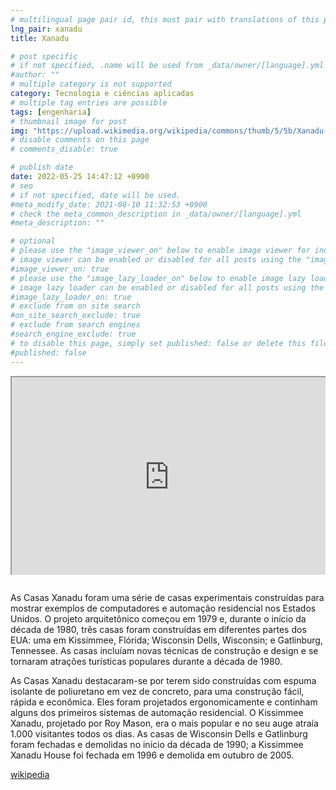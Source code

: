 ```yaml
---
# multilingual page pair id, this must pair with translations of this page. (This name must be unique)
lng_pair: xanadu
title: Xanadu

# post specific
# if not specified, .name will be used from _data/owner/[language].yml
#author: ""
# multiple category is not supported
category: Tecnologia e ciências aplicadas
# multiple tag entries are possible
tags: [engenharia]
# thumbnail image for post
img: "https://upload.wikimedia.org/wikipedia/commons/thumb/5/5b/Xanadu-House-in-Kissimmee-Florida-1990.jpg/1536px-Xanadu-House-in-Kissimmee-Florida-1990.jpg"
# disable comments on this page
# comments_disable: true

# publish date
date: 2022-05-25 14:47:12 +0900
# seo
# if not specified, date will be used.
#meta_modify_date: 2021-08-10 11:32:53 +0900
# check the meta_common_description in _data/owner/[language].yml
#meta_description: ""

# optional
# please use the "image_viewer_on" below to enable image viewer for individual pages or posts (_posts/ or [language]/_posts folders).
# image viewer can be enabled or disabled for all posts using the "image_viewer_posts: true" setting in _data/conf/main.yml.
#image_viewer_on: true
# please use the "image_lazy_loader_on" below to enable image lazy loader for individual pages or posts (_posts/ or [language]/_posts folders).
# image lazy loader can be enabled or disabled for all posts using the "image_lazy_loader_posts: true" setting in _data/conf/main.yml.
#image_lazy_loader_on: true
# exclude from on site search
#on_site_search_exclude: true
# exclude from search engines
#search_engine_exclude: true
# to disable this page, simply set published: false or delete this file
#published: false
---
```


<div style="position:relative;padding-bottom:56.25%;padding-top:35px;height:0;margin-bottom:2em;overflow:hidden">
    <iframe style="position:absolute;top:0;left:0;width:100%;height:100%"  src="https://www.youtube.com/embed/8E03DaDCog4?si=rk3zRMP9_8siefou" title="YouTube video player"  allowfullscreen>
    </iframe>
</div>

As Casas Xanadu foram uma série de casas experimentais construídas para mostrar exemplos de computadores e automação residencial nos Estados Unidos. O projeto arquitetônico começou em 1979 e, durante o início da década de 1980, três casas foram construídas em diferentes partes dos EUA: uma em Kissimmee, Flórida; Wisconsin Dells, Wisconsin; e Gatlinburg, Tennessee. As casas incluíam novas técnicas de construção e design e se tornaram atrações turísticas populares durante a década de 1980.

As Casas Xanadu destacaram-se por terem sido construídas com espuma isolante de poliuretano em vez de concreto, para uma construção fácil, rápida e econômica. Eles foram projetados ergonomicamente e continham alguns dos primeiros sistemas de automação residencial. O Kissimmee Xanadu, projetado por Roy Mason, era o mais popular e no seu auge atraía 1.000 visitantes todos os dias. As casas de Wisconsin Dells e Gatlinburg foram fechadas e demolidas no início da década de 1990; a Kissimmee Xanadu House foi fechada em 1996 e demolida em outubro de 2005.

[wikipedia](https://en.m.wikipedia.org/wiki/Xanadu_Houses)
